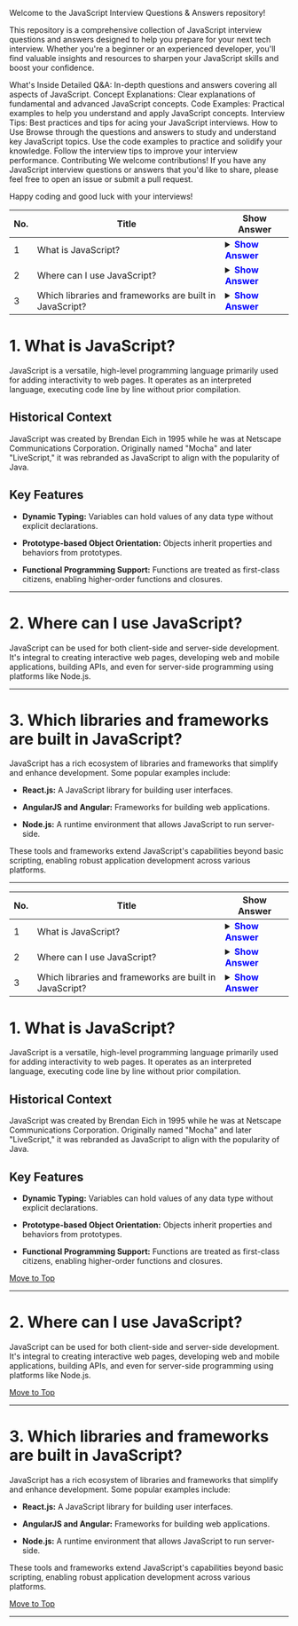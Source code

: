Welcome to the JavaScript Interview Questions & Answers repository!

This repository is a comprehensive collection of JavaScript interview questions and answers designed to help you prepare for your next tech interview. Whether you're a beginner or an experienced developer, you'll find valuable insights and resources to sharpen your JavaScript skills and boost your confidence.

What's Inside
Detailed Q&A: In-depth questions and answers covering all aspects of JavaScript.
Concept Explanations: Clear explanations of fundamental and advanced JavaScript concepts.
Code Examples: Practical examples to help you understand and apply JavaScript concepts.
Interview Tips: Best practices and tips for acing your JavaScript interviews.
How to Use
Browse through the questions and answers to study and understand key JavaScript topics.
Use the code examples to practice and solidify your knowledge.
Follow the interview tips to improve your interview performance.
Contributing
We welcome contributions! If you have any JavaScript interview questions or answers that you'd like to share, please feel free to open an issue or submit a pull request.

Happy coding and good luck with your interviews!

| No. | Title                                              | Show Answer                                                                                           |
| --- | -------------------------------------------------- | ----------------------------------------------------------------------------------------------------- |
| 1   | What is JavaScript?                                | <details><summary><strong><a href="#javascript-overview" style="text-decoration: none; color: blue;">Show Answer</a></strong></summary><br> |
| 2   | Where can I use JavaScript?                        | <details><summary><strong><a href="#usage" style="text-decoration: none; color: blue;">Show Answer</a></strong></summary><br>  |
| 3   | Which libraries and frameworks are built in JavaScript? | <details><summary><strong><a href="#libraries-frameworks" style="text-decoration: none; color: blue;">Show Answer</a></strong></summary><br> |

# 1. What is JavaScript?

<a name="javascript-overview"></a>

JavaScript is a versatile, high-level programming language primarily used for adding interactivity to web pages. It operates as an interpreted language, executing code line by line without prior compilation.

## Historical Context

JavaScript was created by Brendan Eich in 1995 while he was at Netscape Communications Corporation. Originally named "Mocha" and later "LiveScript," it was rebranded as JavaScript to align with the popularity of Java.

## Key Features

- **Dynamic Typing:** Variables can hold values of any data type without explicit declarations.
  
- **Prototype-based Object Orientation:** Objects inherit properties and behaviors from prototypes.

- **Functional Programming Support:** Functions are treated as first-class citizens, enabling higher-order functions and closures.

---

# 2. Where can I use JavaScript?

<a name="usage"></a>

JavaScript can be used for both client-side and server-side development. It's integral to creating interactive web pages, developing web and mobile applications, building APIs, and even for server-side programming using platforms like Node.js.

---

# 3. Which libraries and frameworks are built in JavaScript?

<a name="libraries-frameworks"></a>

JavaScript has a rich ecosystem of libraries and frameworks that simplify and enhance development. Some popular examples include:

- **React.js:** A JavaScript library for building user interfaces.
  
- **AngularJS and Angular:** Frameworks for building web applications.

- **Node.js:** A runtime environment that allows JavaScript to run server-side.

These tools and frameworks extend JavaScript's capabilities beyond basic scripting, enabling robust application development across various platforms.

---
| No. | Title                                              | Show Answer                                                                                           |
| --- | -------------------------------------------------- | ----------------------------------------------------------------------------------------------------- |
| 1   | What is JavaScript?                                | <details><summary><strong><a href="#javascript-overview" style="text-decoration: none; color: blue;">Show Answer</a></strong></summary><br> |
| 2   | Where can I use JavaScript?                        | <details><summary><strong><a href="#usage" style="text-decoration: none; color: blue;">Show Answer</a></strong></summary><br>  |
| 3   | Which libraries and frameworks are built in JavaScript? | <details><summary><strong><a href="#libraries-frameworks" style="text-decoration: none; color: blue;">Show Answer</a></strong></summary><br> |

# 1. What is JavaScript?

<a name="javascript-overview"></a>

JavaScript is a versatile, high-level programming language primarily used for adding interactivity to web pages. It operates as an interpreted language, executing code line by line without prior compilation.

## Historical Context

JavaScript was created by Brendan Eich in 1995 while he was at Netscape Communications Corporation. Originally named "Mocha" and later "LiveScript," it was rebranded as JavaScript to align with the popularity of Java.

## Key Features

- **Dynamic Typing:** Variables can hold values of any data type without explicit declarations.
  
- **Prototype-based Object Orientation:** Objects inherit properties and behaviors from prototypes.

- **Functional Programming Support:** Functions are treated as first-class citizens, enabling higher-order functions and closures.

[Move to Top](#top)

---

# 2. Where can I use JavaScript?

<a name="usage"></a>

JavaScript can be used for both client-side and server-side development. It's integral to creating interactive web pages, developing web and mobile applications, building APIs, and even for server-side programming using platforms like Node.js.

[Move to Top](#top)

---

# 3. Which libraries and frameworks are built in JavaScript?

<a name="libraries-frameworks"></a>

JavaScript has a rich ecosystem of libraries and frameworks that simplify and enhance development. Some popular examples include:

- **React.js:** A JavaScript library for building user interfaces.
  
- **AngularJS and Angular:** Frameworks for building web applications.

- **Node.js:** A runtime environment that allows JavaScript to run server-side.

These tools and frameworks extend JavaScript's capabilities beyond basic scripting, enabling robust application development across various platforms.

[Move to Top](#top)

---

